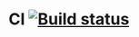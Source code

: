 # CI [![Build status](https://ci.appveyor.com/api/projects/status/iog7twei2nbuacpa?svg=true)](https://ci.appveyor.com/project/MBokarev/pageobject)
